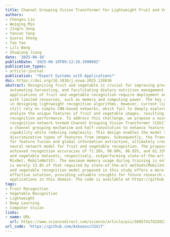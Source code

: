 ```yaml
---
title: Channel Grouping Vision Transformer for Lightweight Fruit and Vegetable Recognition
authors:
- Chengxu Liu
- Weiqing Min
- Jingru Song
- Yancun Yang
- Guorui Sheng
- Tao Yao
- Lili Wang
- Shuqiang Jiang
date: '2025-06-16'
publishDate: '2025-06-18T09:12:26.399068Z'
publication_types:
- article-journal
publication: '*Expert Systems with Applications*'
doi: https://doi.org/10.1016/j.eswa.2025.128636
abstract: Recognizing fruit and vegetable is crucial for improving processing efficiency,
  automating harvesting, and facilitating dietary nutrition management. The diverse
  applications of fruit and vegetable recognition require deployment on end devices
  with limited resources, such as memory and computing power. The key challenge lies
  in designing lightweight recognition algorithms. However, current lightweight methods
  still rely on simple CNN-based networks, which fail to deeply explore and specifically
  analyze the unique features of fruit and vegetable images, resulting in unsatisfactory
  recognition performance. To address this challenge, we propose a novel lightweight
  recognition network termed Channel Grouping Vision Transformer (CGViT). CGViT utilizes
  a channel grouping mechanism and half-convolution to enhance feature extraction
  capability while reducing complexity. This design enables the model to capture three
  discriminative types of features from images. Subsequently, the Transformer is employed
  for feature fusion and global information extraction, ultimately creating an efficient
  neural network model for fruit and vegetable recognition. The proposed CGViT approach
  achieved recognition accuracies of 71.26%, 99.99%, 98.92%, and 61.33% on four fruit
  and vegetable datasets, respectively, outperforming state-of-the-art methods (MobileViTV2,
  MixNet, MobileNetV2). The maximum memory usage during training is only 6.48GB, which
  is merely 13.8% of that required by state-of-the-art methods(MobileViTv2). The fruit
  and vegetable recognition model proposed in this study offers a more profound and
  effective solution, providing valuable insights for future research and practical
  applications in this domain. The code is available at https://github.com/Axboexx/CGViT.
tags:
- Fruit Recognition
- Vegetable Recognition
- Lightweight
- Deep Learning
- Computer Vision
links:
- name: URL
  url: https://www.sciencedirect.com/science/article/pii/S0957417425022559
url_code: 'https://github.com/Axboexx/CGViT'
---
```


